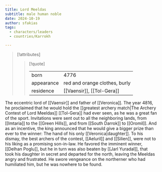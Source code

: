 ```yaml
---
title: Lord Meeldas
subtitle: male human noble
date: 2024-10-19
author: sfakias
tags:
  - characters/leaders
  - countries/Karrokh

---
```

> [!attributes]
> 
> > [!quote]
> >
> > | | |
> > | --- | --- |
> > | born | 4776 |
> > | appearance | red and orange clothes, burly |
> > | residence | [[Vaensir]], [[Tol-Gera]] |

The eccentric lord of [[Vaensir]] and father of [[Veronica]]. The year 4816, he proclaimed that he would hold the [[greatest archery match|The Archery Contest of Lord Meeldas]] [[Tol-Gera]] had ever seen, as he was a great fan of the sport. Invitations were sent out to all the neighboring lands, from [[Imtaria]] to the [[Green Hills]], and from [[South Darrok]] to [[Oromil]]. And as an incentive, the king announced that he would give a bigger prize than ever to the winner: The hand of his only [[Veronica|daughter]]. To his dismay, the best archers of the contest, [[Aeluril]] and [[Silien]], were not to his liking as a promising son-in-law. He favored the imminent winner, [[Delhan Poglu]], but he in turn was also beaten by [[Jarl Yuradal]], that took his daughter in secret and departed for the north, leaving the Meeldas angry and frustrated. He swore vengeance on the northerner who had humiliated him, but he was nowhere to be found.
